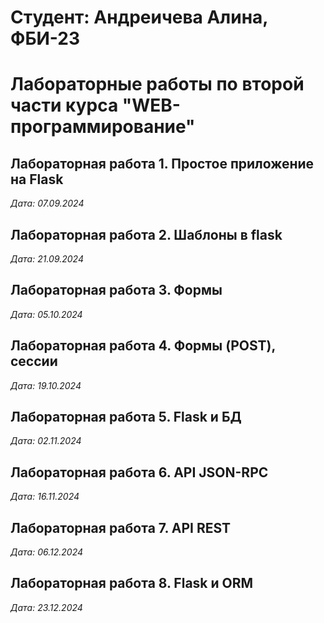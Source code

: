 # Студент: Андреичева Алина, ФБИ-23

# Лабораторные работы по второй части курса "WEB-программирование"

## Лабораторная работа 1. Простое приложение на Flask

*Дата: 07.09.2024*

## Лабораторная работа 2. Шаблоны в flask

*Дата: 21.09.2024*

## Лабораторная работа 3. Формы

*Дата: 05.10.2024*

## Лабораторная работа 4. Формы (POST), сессии
*Дата: 19.10.2024*

## Лабораторная работа 5. Flask и БД
*Дата: 02.11.2024*

## Лабораторная работа 6. API JSON-RPC
*Дата: 16.11.2024*

## Лабораторная работа 7. API REST
*Дата: 06.12.2024*

## Лабораторная работа 8. Flask и ORM
*Дата: 23.12.2024*
